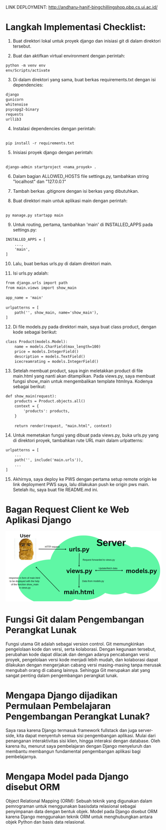 LINK DEPLOYMENT:
http://andharu-hanif-bingchillingshop.pbp.cs.ui.ac.id/

# Langkah Implementasi Checklist:

1. Buat direktori lokal untuk proyek django dan inisiasi git di dalam direktori tersebut.

2. Buat dan aktifkan virtual environment dengan perintah:

```
python -m venv env
env/Scripts/activate
```

3. Di dalam direktori yang sama, buat berkas requirements.txt dengan isi dependencies:

```
django
gunicorn
whitenoise
psycopg2-binary
requests
urllib3
```

4. Instalasi dependencies dengan perintah:

```

pip install -r requirements.txt

```

5. Inisiasi proyek django dengan perintah:

```

django-admin startproject <nama_proyek> .

```

6. Dalam bagian ALLOWED_HOSTS file settings.py, tambahkan string "localhost" dan "127.0.0.1"

7. Tambah berkas .gitignore dengan isi berkas yang dibutuhkan.
8. Buat direktori main untuk aplikasi main dengan perintah:

```

py manage.py startapp main

```

9. Untuk routing, pertama, tambahkan 'main' di INSTALLED_APPS pada settings.py:

```
INSTALLED_APPS = [
    ...,
    'main',
]
```

10. Lalu, buat berkas urls.py di dalam direktori main.

11. Isi urls.py adalah:

```
from django.urls import path
from main.views import show_main

app_name = 'main'

urlpatterns = [
    path('', show_main, name='show_main'),
]
```

12. Di file models.py pada direktori main, saya buat class product, dengan kode sebagai berikut:

```
class Product(models.Model):
    name = models.CharField(max_length=100)
    price = models.IntegerField()
    description = models.TextField()
    icecreamrating = models.IntegerField()
```

13. Setelah membuat product, saya ingin meletakkan product di file main.html yang nanti akan ditampilkan. Pada views.py, saya membuat fungsi show_main untuk mengembalikan template htmlnya. Kodenya sebagai berikut:

```
def show_main(request):
    products = Product.objects.all()
    context = {
        'products': products,
    }

    return render(request, "main.html", context)
```

14. Untuk memetakan fungsi yang dibuat pada views.py, buka urls.py yang di direktori proyek, tambahkan rute URL main dalam urlpatterns:

```
urlpatterns = [
    ...
    path('', include('main.urls')),
    ...
]
```

15. Akhirnya, saya deploy ke PWS dengan pertama setup remote origin ke link deployment PWS saya, lalu dilakukan push ke origin pws main. Setelah itu, saya buat file README.md ini.

# Bagan Request Client ke Web Aplikasi Django

![-](image.png)

# Fungsi Git dalam Pengembangan Perangkat Lunak

Fungsi utama Git adalah sebagai version control. Git memungkinkan pengelolaan kode dan versi, serta kolaborasi. Dengan kegunaan tersebut, perubahan kode dapat dilacak dan dengan adanya pencabangan versi proyek, pengelolaan versi kode menjadi lebih mudah, dan kolaborasi dapat dilakukan dengan mengerjakan cabang versi masing-masing tanpa merusak mengubah orang di cabang lainnya. Sehingga Git merupakan alat yang sangat penting dalam pengembangan perangkat lunak.

# Mengapa Django dijadikan Permulaan Pembelajaran Pengembangan Perangkat Lunak?

Saya rasa karena Django termasuk framework fullstack dan juga server-side, kita dapat menyentuh semua sisi pengembangan aplikasi. Mulai dari penanganan interaktivitas sisi klien, hingga interaksi dengan database. Oleh karena itu, menurut saya pembelajaran dengan Django menyeluruh dan membantu membangun fundamental pengembangan aplikasi bagi pembelajarnya.

# Mengapa Model pada Django disebut ORM

Object Relational Mapping (ORM): Sebuah teknik yang digunakan dalam pemrograman untuk menggunakan basisdata relasional sebagai penyimpanan data dengan bentuk objek.
Model pada Django disebut ORM karena Django menggunakan teknik ORM untuk menghubungkan antara objek Python dan basis data relasional.
